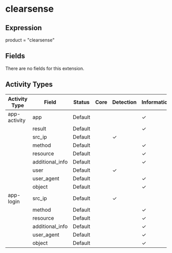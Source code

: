 clearsense
==========

Expression
----------

product = "clearsense"

Fields
------

There are no fields for this extension.

Activity Types
--------------

| Activity Type | Field           | Status  | Core | Detection | Informational |
| ------------- | --------------- | ------- | ---- | --------- | ------------- |
| app-activity  | app             | Default |      |           | &#10003;      |
|               | result          | Default |      |           | &#10003;      |
|               | src_ip          | Default |      | &#10003;  |               |
|               | method          | Default |      |           | &#10003;      |
|               | resource        | Default |      |           | &#10003;      |
|               | additional_info | Default |      |           | &#10003;      |
|               | user            | Default |      | &#10003;  |               |
|               | user_agent      | Default |      |           | &#10003;      |
|               | object          | Default |      |           | &#10003;      |
| app-login     | src_ip          | Default |      | &#10003;  |               |
|               | method          | Default |      |           | &#10003;      |
|               | resource        | Default |      |           | &#10003;      |
|               | additional_info | Default |      |           | &#10003;      |
|               | user_agent      | Default |      |           | &#10003;      |
|               | object          | Default |      |           | &#10003;      |

